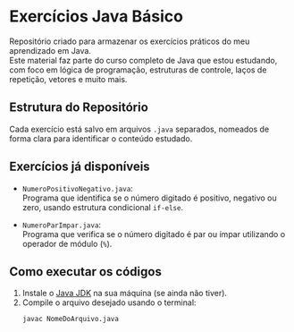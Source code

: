 # Exercícios Java Básico

Repositório criado para armazenar os exercícios práticos do meu aprendizado em Java.  
Este material faz parte do curso completo de Java que estou estudando, com foco em lógica de programação, estruturas de controle, laços de repetição, vetores e muito mais.

## Estrutura do Repositório

Cada exercício está salvo em arquivos `.java` separados, nomeados de forma clara para identificar o conteúdo estudado.

## Exercícios já disponíveis

- `NumeroPositivoNegativo.java`:  
  Programa que identifica se o número digitado é positivo, negativo ou zero, usando estrutura condicional `if-else`.

- `NumeroParImpar.java`:  
  Programa que verifica se o número digitado é par ou ímpar utilizando o operador de módulo (`%`).

## Como executar os códigos

1. Instale o [Java JDK](https://www.oracle.com/java/technologies/javase-downloads.html) na sua máquina (se ainda não tiver).
2. Compile o arquivo desejado usando o terminal:
   ```bash
   javac NomeDoArquivo.java

